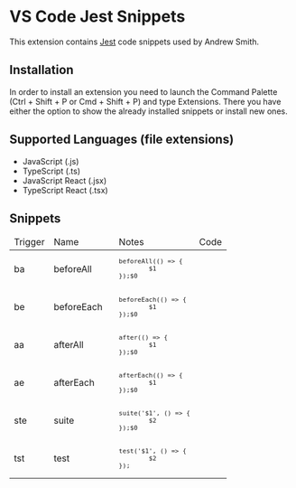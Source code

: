 # VS Code Jest Snippets

This extension contains [Jest](https://facebook.io/jest/) code snippets used by Andrew Smith.

## Installation

In order to install an extension you need to launch the Command Palette (Ctrl + Shift + P or Cmd + Shift + P) and type Extensions.
There you have either the option to show the already installed snippets or install new ones.

## Supported Languages (file extensions)

* JavaScript (.js)
* TypeScript (.ts)
* JavaScript React (.jsx)
* TypeScript React (.tsx)

## Snippets

<table>
<thead>
  <tr>
    <td>Trigger</td>
    <td>Name</td>
    <td>Notes</td>
    <td>Code</td>
  </tr>
</thead>
<tbody>
<tr>
        <td>ba</td>
        <td style="width: 30%;">beforeAll</td>
        <td><code><pre>beforeAll(() =&gt; {&#10;&#9;$1&#10;});$0</pre></code></td>
      </tr><tr>
        <td>be</td>
        <td style="width: 30%;">beforeEach</td>
        <td><code><pre>beforeEach(() =&gt; {&#10;&#9;$1&#10;});$0</pre></code></td>
      </tr><tr>
        <td>aa</td>
        <td style="width: 30%;">afterAll</td>
        <td><code><pre>after(() =&gt; {&#10;&#9;$1&#10;});$0</pre></code></td>
      </tr><tr>
        <td>ae</td>
        <td style="width: 30%;">afterEach</td>
        <td><code><pre>afterEach(() =&gt; {&#10;&#9;$1&#10;});$0</pre></code></td>
      </tr><tr>
        <td>ste</td>
        <td style="width: 30%;">suite</td>
        <td><code><pre>suite(&#39;$1&#39;, () =&gt; {&#10;&#9;$2&#10;});$0</pre></code></td>
      </tr><tr>
        <td>tst</td>
        <td style="width: 30%;">test</td>
        <td><code><pre>test(&#39;$1&#39;, () =&gt; {&#10;&#9;$2&#10;});</pre></code></td>
      </tr>
</tbody>
</table>